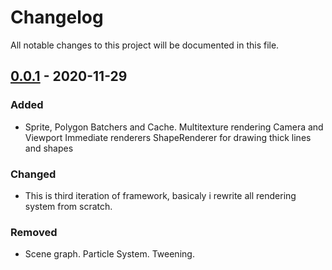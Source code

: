 # Changelog

All notable changes to this project will be documented in this file.

## [0.0.1] - 2020-11-29

### Added

- Sprite, Polygon Batchers and Cache.
  Multitexture rendering
  Camera and Viewport
  Immediate renderers
  ShapeRenderer for drawing thick lines and shapes

### Changed

- This is third iteration of framework, basicaly i rewrite all rendering system from scratch.

### Removed

- Scene graph.
  Particle System.
  Tweening.


[0.0.1]: https://github.com/clay2d/clay/releases/tag/v0.0.1